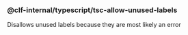 ### @clf-internal/typescript/tsc-allow-unused-labels

Disallows unused labels because they are most likely an error
